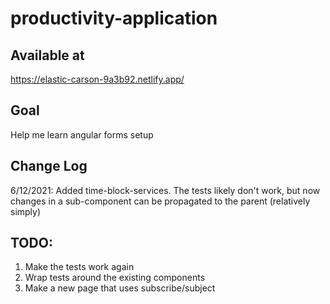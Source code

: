 # productivity-application

## Available at

https://elastic-carson-9a3b92.netlify.app/

## Goal

Help me learn angular forms setup

## Change Log

6/12/2021: Added time-block-services. The tests likely don't work, but now changes in a sub-component can be propagated to the parent (relatively simply)

## TODO:

1. Make the tests work again
2. Wrap tests around the existing components
3. Make a new page that uses subscribe/subject

